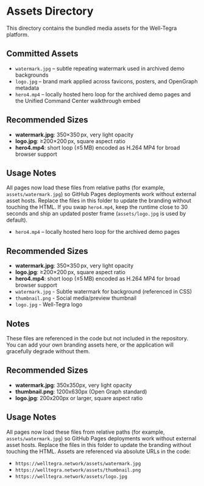 # Assets Directory

This directory contains the bundled media assets for the Well-Tegra platform.

## Committed Assets

- `watermark.jpg` – subtle repeating watermark used in archived demo backgrounds
- `logo.jpg` – brand mark applied across favicons, posters, and OpenGraph metadata
- `hero4.mp4` – locally hosted hero loop for the archived demo pages and the Unified Command Center walkthrough embed

## Recommended Sizes

- **watermark.jpg**: 350×350 px, very light opacity
- **logo.jpg**: ≥200×200 px, square aspect ratio
- **hero4.mp4**: short loop (≤5 MB) encoded as H.264 MP4 for broad browser support

## Usage Notes

All pages now load these files from relative paths (for example, `assets/watermark.jpg`) so GitHub Pages deployments work without external asset hosts. Replace the files in this folder to update the branding without touching the HTML. If you swap `hero4.mp4`, keep the runtime close to 30 seconds and ship an updated poster frame (`assets/logo.jpg` is used by default).
- `hero4.mp4` – locally hosted hero loop for the archived demo pages

## Recommended Sizes

- **watermark.jpg**: 350×350 px, very light opacity
- **logo.jpg**: ≥200×200 px, square aspect ratio
- **hero4.mp4**: short loop (≤5 MB) encoded as H.264 MP4 for broad browser support
- `watermark.jpg` - Subtle watermark for background (referenced in CSS)
- `thumbnail.png` - Social media/preview thumbnail
- `logo.jpg` - Well-Tegra logo

## Notes

These files are referenced in the code but not included in the repository. You can add your own branding assets here, or the application will gracefully degrade without them.

## Recommended Sizes

- **watermark.jpg**: 350x350px, very light opacity
- **thumbnail.png**: 1200x630px (Open Graph standard)
- **logo.jpg**: 200x200px or larger, square aspect ratio

## Usage Notes

All pages now load these files from relative paths (for example, `assets/watermark.jpg`) so GitHub Pages deployments work without external asset hosts. Replace the files in this folder to update the branding without touching the HTML.
Assets are referenced via absolute URLs in the code:
- `https://welltegra.network/assets/watermark.jpg`
- `https://welltegra.network/assets/thumbnail.png`
- `https://welltegra.network/assets/logo.jpg`
